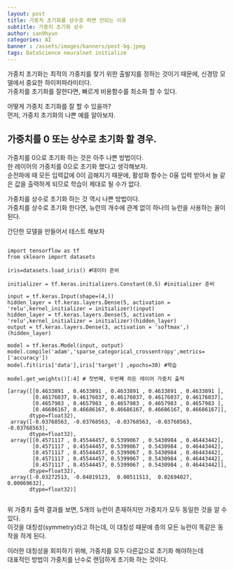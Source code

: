 ```yaml
---
layout: post
title: 가중치 초기화를 상수로 하면 안되는 이유
subtitle: 가중치 초기화 상수
author: san9hyun
categories: AI
banner : /assets/images/banners/post-bg.jpeg
tags: DataScience neuralnet initialize 
---
```


가중치 초기화는 최적의 가중치를 찾기 위한 출발지를 정하는 것이기 때문에, 신경망 모델에서 중요한 하이퍼파라미터다.<br>
가중치를 초기화를 잘한다면, 빠르게 비용함수를 최소화 할 수 있다.<br>

어떻게 가중치 초기화를 잘 할 수 있을까?<br>
먼저, 가중치 초기화의 나쁜 예를 알아보자.

## 가중치를 0 또는 상수로 초기화 할 경우.

가중치를 0으로 초기화 하는 것은 아주 나쁜 방법이다.<br>
한 레이어의 가중치를 0으로 초기화 했다고 생각해보자.<br>
순전파에 때 모든 입력값에 0이 곱해지기 때문에, 활성화 함수는 0울 입력 받아서 늘 같은 값을 출력하게 되므로 학습이 제대로 될 수가 없다.<br>

가중치를 상수로 초기화 하는 것 역시 나쁜 방법이다.<br>
가중치를 상수로 초기화 한다면, 뉴런의 개수에 관계 없이 하나의 뉴런을 사용하는 꼴이 된다.<br>

간단한 모델을 만들어서 테스트 해보자

```jupyterpython

import tensorflow as tf
from sklearn import datasets

iris=datasets.load_iris() #데이터 준비

initializer = tf.keras.initializers.Constant(0.5) #initializer 준비

input = tf.keras.Input(shape=(4,))
hidden_layer = tf.keras.layers.Dense(5, activation = 'relu',kernel_initializer = initializer)(input)
hidden_layer = tf.keras.layers.Dense(5, activation = 'relu',kernel_initializer = initializer)(hidden_layer)
output = tf.keras.layers.Dense(3, activation = 'softmax',)(hidden_layer)

model = tf.keras.Model(input, output)
model.compile('adam','sparse_categorical_crossentropy',metrics=['accuracy'])
model.fit(iris['data'],iris['target'] ,epochs=30) #학습

model.get_weights()[:4] # 첫번째, 두번째 히든 레이어 가중치 출력
```

```text
[array([[0.4633891 , 0.4633891 , 0.4633891 , 0.4633891 , 0.4633891 ],
        [0.46176037, 0.46176037, 0.46176037, 0.46176037, 0.46176037],
        [0.4657983 , 0.4657983 , 0.4657983 , 0.4657983 , 0.4657983 ],
        [0.46686167, 0.46686167, 0.46686167, 0.46686167, 0.46686167]],
       dtype=float32),
 array([-0.03768563, -0.03768563, -0.03768563, -0.03768563, -0.03768563],
       dtype=float32),
 array([[0.4571117 , 0.45544457, 0.5399067 , 0.5430984 , 0.46443442],
        [0.4571117 , 0.45544457, 0.5399067 , 0.5430984 , 0.46443442],
        [0.4571117 , 0.45544457, 0.5399067 , 0.5430984 , 0.46443442],
        [0.4571117 , 0.45544457, 0.5399067 , 0.5430984 , 0.46443442],
        [0.4571117 , 0.45544457, 0.5399067 , 0.5430984 , 0.46443442]],
       dtype=float32),
 array([-0.03272513, -0.04819123,  0.00511513,  0.02694027,  0.00069632],
       dtype=float32)]


```
위 가중치 출력 결과를 보면, 5개의 뉴런이 존재하지만 가중치가 모두 동일한 것을 알 수 있다.<br>
이것을 대칭성(symmetry)라고 하는데, 이 대칭성 때문에 층의 모든 뉴런이 똑같은 동작을 하게 된다.

이러한 대칭성을 회피하기 위해, 가중치를 모두 다른값으로 초기화 해야하는데<br>
대표적인 방법이 가중치를 난수로 랜덤하게 초기화 하는 것이다.
